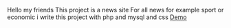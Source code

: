 Hello my friends
This project is a news site
For all news for example sport or economic
i write this project with php and mysql and css 
<a href="http://www.nullbyte.ir/Project/">Demo</a>
